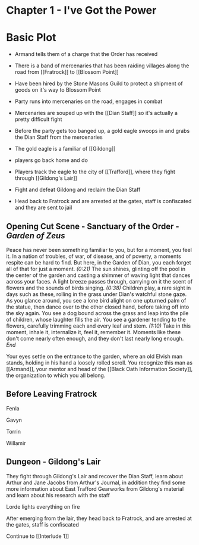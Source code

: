 # Chapter 1 - I've Got the Power

# Basic Plot

- Armand tells them of a charge that the Order has received
- There is a band of mercenaries that has been raiding villages along the road from [[Fratrock]] to [[Blossom Point]]
- Have been hired by the Stone Masons Guild to protect a shipment of goods on it's way to Blossom Point
- Party runs into mercenaries on the road, engages in combat
- Mercenaries are souped up with the [[Dian Staff]] so it's actually a pretty difficult fight
- Before the party gets too banged up, a gold eagle swoops in and grabs the Dian Staff from the mercenaries
- The gold eagle is a familiar of [[Gildong]]

- players go back home and do

- Players track the eagle to the city of [[Trafford]], where they fight through [[Gildong's Lair]]
- Fight and defeat Gildong and reclaim the Dian Staff
- Head back to Fratrock and are arrested at the gates, staff is confiscated and they are sent to jail

## Opening Cut Scene - Sanctuary of the Order - *Garden of Zeus*

Peace has never been something familiar to you, but for a moment, you feel it. In a nation of troubles, of war, of disease, and of poverty, a moments respite can be hard to find. But here, in the Garden of Dian, you each forget all of that for just a moment. *(0:21)* The sun shines, glinting off the pool in the center of the garden and casting a shimmer of waving light that dances across your faces. A light breeze passes through, carrying on it the scent of flowers and the sounds of birds singing. *(0:38)* Children play, a rare sight in days such as these, rolling in the grass under Dian's watchful stone gaze. As you glance around, you see a lone bird alight on one upturned palm of the statue, then dance over to the other closed hand, before taking off into the sky again. You see a dog bound across the grass and leap into the pile of children, whose laughter fills the air. You see a gardener tending to the flowers, carefully trimming each and every leaf and stem. *(1:10)* Take in this moment, inhale it, internalize it, feel it, remember it. Moments like these don't come nearly often enough, and they don't last nearly long enough. *End*

Your eyes settle on the entrance to the garden, where an old Elvish man stands, holding in his hand a loosely rolled scroll. You recognize this man as [[Armand]], your mentor and head of the [[Black Oath Information Society]], the organization to which you all belong.

## Before Leaving Fratrock

Fenla

Gavyn

Torrin

Willamir

## Dungeon - Gildong's Lair

They fight through Gildong's Lair and recover the Dian Staff, learn about Arthur and Jane Jacobs from Arthur's Journal, in addition they find some more information about East Trafford Gearworks from Gildong's material and learn about his research with the staff

Lorde lights everything on fire

After emerging from the lair, they head back to Fratrock, and are arrested at the gates, staff is confiscated

Continue to [[Interlude 1]]